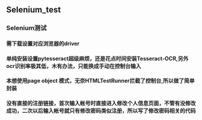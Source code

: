 ## Selenium_test
### Selenium测试
#### 需下载设置对应浏览器的driver
#### 单纯安装设置pytesseract超级麻烦，还是花点时间安装Tesseract-OCR,另外ocr识别率极其低，木有办法，只能换成手动在控制台输入
#### 本想使用page object 模式，无奈HTMLTestRunner拦截了控制台,所以做了简单封装
#### 没有直接的注册链接，首次输入帐号时直接进入修改个人信息页面，不管有没修改成功，二次以后输入帐号就只有修改密码类似注册，所以写了修改密码相关的代码

